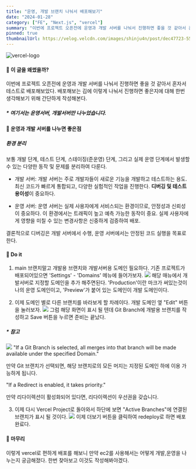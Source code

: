```yaml
---
title: "운영, 개발 브랜치 나눠서 배포해보기"
date: "2024-01-28"
category: ["FE", "Next.js", "vercel"]
summary: "이번에 프로젝트 오픈전에 운영과 개발 서버를 나눠서 진행하면 좋을 것 같아서 혼자서 테스트로 배포해보았다. 배포해보는 김에 이렇게 나눠서 진행하면 좋은지에 대해 한번 생각해보기 위해 간단하게 작성해본다. 보통 개발 단계, 테스트 단계, 스테이징(준운영) 단계, 그리고 실제 운영 단계에서 발생할 수 있는 다양한 동작 및 문제를 분리하여 다룬다."
pinned: true
thumbnailUrl: https://velog.velcdn.com/images/shinju4n/post/dec47723-5575-479b-8bd6-ae5589cb77fd/image.png
---
```


![vercel-logo](https://velog.velcdn.com/images/shinju4n/post/dec47723-5575-479b-8bd6-ae5589cb77fd/image.png)

#### 🧠 이 글을 왜썼을까?

이번에 프로젝트 오픈전에 운영과 개발 서버를 나눠서 진행하면 좋을 것 같아서 혼자서 테스트로 배포해보았다. 배포해보는 김에 이렇게 나눠서 진행하면 좋은지에 대해 한번 생각해보기 위해 간단하게 작성해본다.

##### \* 여기서는 운영서버, 개발서버만 나누었습니다.

#### 🚀 운영과 개발 서버를 나누면 좋은점

##### 환경 분리

보통 개발 단계, 테스트 단계, 스테이징(준운영) 단계, 그리고 실제 운영 단계에서 발생할 수 있는 다양한 동작 및 문제를 분리하여 다룬다.

- 개발 서버:
  개발 서버는 주로 개발자들이 새로운 기능을 개발하고 테스트하는 용도.
  최신 코드가 빠르게 통합되고, 다양한 실험적인 작업을 진행한다.
  **디버깅 및 테스트 용이성**이 중요하다.

- 운영 서버:
  운영 서버는 실제 사용자에게 서비스되는 환경이므로, 안정성과 신뢰성이 중요하다.
  이 환경에서는 트래픽이 높고 예측 가능한 동작이 중요.
  실제 사용자에게 영향을 미칠 수 있는 변경사항은 신중하게 검증하여 배포.

결론적으로 디버깅은 개발 서버에서 수행, 운영 서버에서는 안정된 코드 실행을 목표로 한다.

#### 🔼 Do it

1. main 브랜치말고 개발용 브랜치와 개발서버용 도메인 필요하다.
   기존 프로젝트가 배포되어있으면 'Settings' - 'Domains' 메뉴에 들어가보자.
   ![](https://velog.velcdn.com/images/shinju4n/post/4b5ce714-cbbe-4204-9ddb-9920862532d9/image.png)
   해당 매뉴에서 개발서버로 지정할 도메인을 추가 해주면된다.
   'Production'이란 마크가 써있는것이 나의 운영 도메인이고,
   'Preview'가 붙어 있는 도메인이 개발 도메인이다.

2. 이제 도메인 별로 다른 브랜치를 바라보게 할 차례이다.
   개발 도메인 옆 "Edit" 버튼을 눌러보자.
   ![](https://velog.velcdn.com/images/shinju4n/post/8e972464-658f-4c52-b6f0-13515ddd8dfb/image.png)
   그럼 해당 화면이 표시 될 텐데 Git Branch에 개발용 브랜치를 작성하고 Save 버튼을 누르면 준비는 끝났다.

##### \* 참고

![](https://velog.velcdn.com/images/shinju4n/post/2cd495c5-0e6c-47c2-99b9-e5a498b387fa/image.png)
"If a Git Branch is selected, all merges into that branch will be made available under the specified Domain."

만약 Git 브랜치가 선택되면, 해당 브랜치로의 모든 머지는 지정된 도메인 하에 이용 가능하게 됩니다.

"If a Redirect is enabled, it takes priority."

만약 리다이렉션이 활성화되어 있다면, 리다이렉션이 우선권을 갖습니다.

3. 이제 다시 Vercel Project로 돌아와서 하단에 보면 "Active Branches"에 연결된 브랜치가 표시 될 것이다.
   ![](https://velog.velcdn.com/images/shinju4n/post/005eb0da-8fbe-42ea-bf04-bbd83d0cfaae/image.png)
   이제 더보기 버튼을 클릭하여 redeploy로 하면 배포 완료다.

#### 🤔 마무리

이렇게 vercel로 편하게 배포를 해보니 만약 ec2를 사용해서는 어떻게 개발,운영을 나누는지 궁금해졌다. 한번 찾아보고 이것도 작성해봐야겠다.
